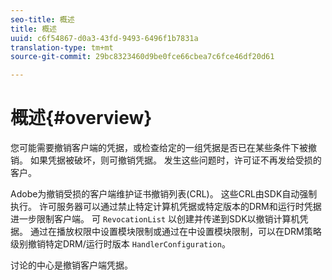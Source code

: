 ```yaml
---
seo-title: 概述
title: 概述
uuid: c6f54867-d0a3-43fd-9493-6496f1b7831a
translation-type: tm+mt
source-git-commit: 29bc8323460d9be0fce66cbea7c6fce46df20d61

---
```



# 概述{#overview}

您可能需要撤销客户端的凭据，或检查给定的一组凭据是否已在某些条件下被撤销。 如果凭据被破坏，则可撤销凭据。 发生这些问题时，许可证不再发给受损的客户。

Adobe为撤销受损的客户端维护证书撤销列表(CRL)。 这些CRL由SDK自动强制执行。 许可服务器可以通过禁止特定计算机凭据或特定版本的DRM和运行时凭据进一步限制客户端。 可 `RevocationList` 以创建并传递到SDK以撤销计算机凭据。 通过在播放权限中设置模块限制或通过在中设置模块限制，可以在DRM策略级别撤销特定DRM/运行时版本 `HandlerConfiguration`。

讨论的中心是撤销客户端凭据。
